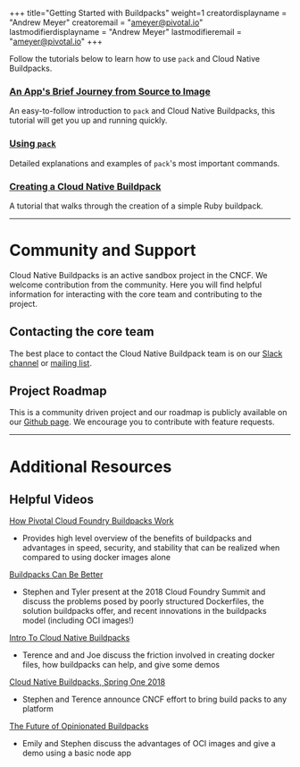 +++
title="Getting Started with Buildpacks"
weight=1
creatordisplayname = "Andrew Meyer"
creatoremail = "ameyer@pivotal.io"
lastmodifierdisplayname = "Andrew Meyer"
lastmodifieremail = "ameyer@pivotal.io"
+++

Follow the tutorials below to learn how to use `pack` and Cloud Native Buildpacks.

### [An App's Brief Journey from Source to Image](/docs/app-journey)

An easy-to-follow introduction to `pack` and Cloud Native Buildpacks, this tutorial will get you up and running quickly.

### [Using `pack`](/docs/using-pack)

Detailed explanations and examples of `pack`'s most important commands.

### [Creating a Cloud Native Buildpack](/docs/create-buildpack)

A tutorial that walks through the creation of a simple Ruby buildpack.

---

# Community and Support

Cloud Native Buildpacks is an active sandbox project in the CNCF. We welcome contribution from the community. Here you will find helpful information for interacting with the core team and contributing to the project.

## Contacting the core team

The best place to contact the Cloud Native Buildpack team is on our [Slack channel](https://slack.buildpacks.io/) or [mailing list](https://lists.cncf.io/g/cncf-buildpacks).

## Project Roadmap

This is a community driven project and our roadmap is publicly available on our [Github page](https://github.com/orgs/buildpack/projects/1). We encourage you to contribute with feature requests.

---

# Additional Resources

## Helpful Videos

[How Pivotal Cloud Foundry Buildpacks Work](https://www.youtube.com/watch?v=1JKLiPBmlIc)

  - Provides high level overview of the benefits of buildpacks and advantages in speed, security, and stability that can be realized when compared to using docker images alone

[Buildpacks Can Be Better](https://www.youtube.com/watch?v=J6zn3WRqJko)

  - Stephen and Tyler present at the 2018 Cloud Foundry Summit and discuss the problems posed by poorly structured Dockerfiles, the solution buildpacks offer, and recent innovations in the buildpacks model (including OCI images!)

[Intro To Cloud Native Buildpacks](https://www.youtube.com/watch?v=t3C2nW0WTRo&feature=youtu.be)

  - Terence and and Joe discuss the friction involved in creating docker files, how buildpacks can help, and give some demos

[Cloud Native Buildpacks, Spring One 2018](https://www.youtube.com/watch?v=wU5n7Sv8JL8)

  - Stephen and Terence announce CNCF effort to bring build packs to any platform

[The Future of Opinionated Buildpacks](https://www.youtube.com/watch?v=spW9ZlJpobM)

  - Emily and Stephen discuss the advantages of OCI images and give a demo using a basic node app
